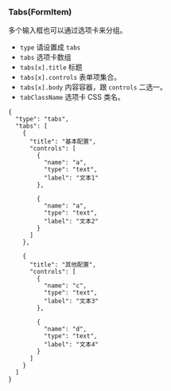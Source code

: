 ### Tabs(FormItem)

多个输入框也可以通过选项卡来分组。

-   `type` 请设置成 `tabs`
-   `tabs` 选项卡数组
-   `tabs[x].title` 标题
-   `tabs[x].controls` 表单项集合。
-   `tabs[x].body` 内容容器，跟 `controls` 二选一。
-   `tabClassName` 选项卡 CSS 类名。

```schema:height="500" scope="form-item"
{
  "type": "tabs",
  "tabs": [
    {
      "title": "基本配置",
      "controls": [
        {
          "name": "a",
          "type": "text",
          "label": "文本1"
        },

        {
          "name": "a",
          "type": "text",
          "label": "文本2"
        }
      ]
    },

    {
      "title": "其他配置",
      "controls": [
        {
          "name": "c",
          "type": "text",
          "label": "文本3"
        },

        {
          "name": "d",
          "type": "text",
          "label": "文本4"
        }
      ]
    }
  ]
}
```
